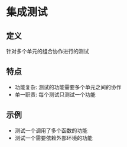 # 集成测试

## 定义

针对多个单元的组合协作进行的测试

## 特点

- 功能复杂: 测试的功能需要多个单元之间的协作
- 单一职责: 每个测试只测试一个功能

## 示例

- 测试一个调用了多个函数的功能
- 测试一个需要依赖外部环境的功能